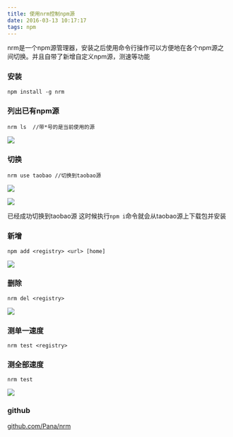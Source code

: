 ```yaml
---
title: 使用nrm控制npm源
date: 2016-03-13 10:17:17
tags: npm
---
```


nrm是一个npm源管理器，安装之后使用命令行操作可以方便地在各个npm源之间切换。并且自带了新增自定义npm源，测速等功能
<!-- more -->

### 安装
```
npm install -g nrm
```
### 列出已有npm源
```
nrm ls  //带*号的是当前使用的源
```
![](http://ob3wg7deo.bkt.clouddn.com/QQ20160730-1@2x.png)
### 切换
```
nrm use taobao //切换到taobao源
```
![](http://ob3wg7deo.bkt.clouddn.com/QQ20160730-2@2x.png)

![](http://ob3wg7deo.bkt.clouddn.com/QQ20160730-3@2x.png)

已经成功切换到taobao源 这时候执行`npm i`命令就会从taobao源上下载包并安装

### 新增
```
npm add <registry> <url> [home]
```

![](http://ob3wg7deo.bkt.clouddn.com/QQ20160730-4@2x.png)

### 删除
```
nrm del <registry>
```
![](http://ob3wg7deo.bkt.clouddn.com/QQ20160730-5@2x.png)

### 测单一速度
```
nrm test <registry>
```
### 测全部速度
```
nrm test
```
![](http://ob3wg7deo.bkt.clouddn.com/QQ20160730-6@2x.png)

### github
[github.com/Pana/nrm](github.com/Pana/nrm)
